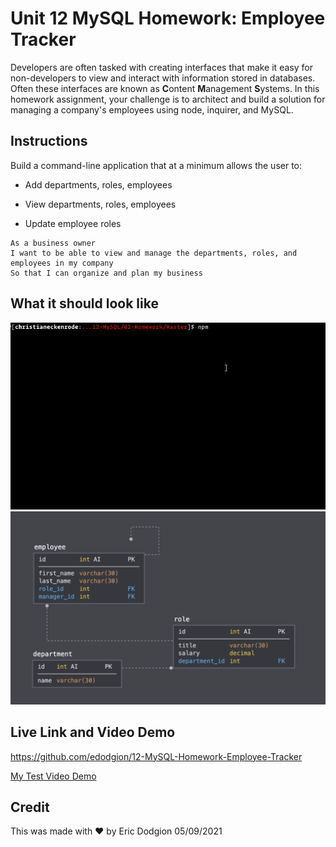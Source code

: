 # Unit 12 MySQL Homework: Employee Tracker

Developers are often tasked with creating interfaces that make it easy for non-developers to view and interact with information stored in databases. Often these interfaces are known as **C**ontent **M**anagement **S**ystems. In this homework assignment, your challenge is to architect and build a solution for managing a company's employees using node, inquirer, and MySQL.

## Instructions

Build a command-line application that at a minimum allows the user to:

  * Add departments, roles, employees

  * View departments, roles, employees

  * Update employee roles

```
As a business owner
I want to be able to view and manage the departments, roles, and employees in my company
So that I can organize and plan my business
```

## What it should look like
![](./assets/employee-tracker.gif)
![](./assets/schema.png)

## Live Link and Video Demo
https://github.com/edodgion/12-MySQL-Homework-Employee-Tracker

[My Test Video Demo](https://youtu.be/S-BWwsWdXtA)

## Credit
This was made with ❤️ by Eric Dodgion 05/09/2021